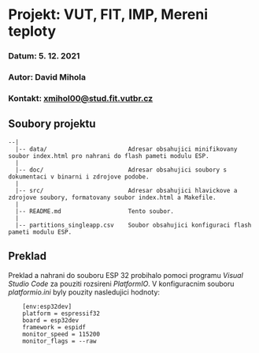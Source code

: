 # Projekt:     VUT, FIT, IMP, Mereni teploty
### Datum:       5. 12. 2021
### Autor:       David Mihola
### Kontakt:     xmihol00@stud.fit.vutbr.cz

## Soubory projektu
```
--|
  |-- data/                       Adresar obsahujici minifikovany soubor index.html pro nahrani do flash pameti modulu ESP.
  |          
  |-- doc/                        Adresar obsahujici soubory s dokumentaci v binarni i zdrojove podobe.
  |
  |-- src/                        Adresar obsahujici hlavickove a zdrojove soubory, formatovany soubor index.html a Makefile.
  |
  |-- README.md                   Tento soubor.
  |
  |-- partitions_singleapp.csv    Soubor obsahujici konfiguraci flash pameti modulu ESP.
```

## Preklad
Preklad a nahrani do souboru ESP 32 probihalo pomoci programu *Visual Studio Code* za pouziti rozsireni *PlatformIO*.
V konfiguracnim souboru *platformio.ini* byly pouzity nasledujici hodnoty:
```
    [env:esp32dev]
    platform = espressif32
    board = esp32dev
    framework = espidf
    monitor_speed = 115200
    monitor_flags = --raw 
```